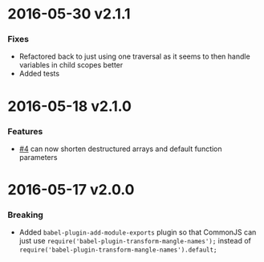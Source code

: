 2016-05-30 v2.1.1
=================

### Fixes

* Refactored back to just using one traversal as it seems to then handle variables in child scopes better
* Added tests

2016-05-18 v2.1.0
=================

### Features

* [#4](https://github.com/escompress/babel-plugin-transform-mangle-names/pull/4) can now shorten destructured arrays and default function parameters

2016-05-17 v2.0.0
=================

### Breaking
* Added `babel-plugin-add-module-exports` plugin so that CommonJS can just use `require('babel-plugin-transform-mangle-names');` instead of `require('babel-plugin-transform-mangle-names').default;`
